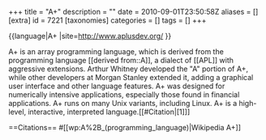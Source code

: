 +++
title = "A+"
description = ""
date = 2010-09-01T23:50:58Z
aliases = []
[extra]
id = 7221
[taxonomies]
categories = []
tags = []
+++

{{language|A+
|site=http://www.aplusdev.org/
}}

A+ is an array programming language, which is derived from the programming language [[derived from::A]], a dialect of [[APL]] with aggressive extensions. Arthur Whitney developed the "A" portion of A+, while other developers at Morgan Stanley extended it, adding a graphical user interface and other language features. A+ was designed for numerically intensive applications, especially those found in financial applications. A+ runs on many Unix variants, including Linux. A+ is a high-level, interactive, interpreted language.[[#Citation|[1]]]

==Citations==
#[[wp:A%2B_(programming_language)|Wikipedia A+]]
